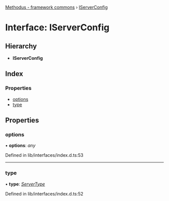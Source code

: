[Methodus - framework commons](../globals.md) › [IServerConfig](modules/framework/common/iserverconfig.md)

# Interface: IServerConfig

## Hierarchy

* **IServerConfig**

## Index

### Properties

* [options](modules/framework/common/iserverconfig.md#options)
* [type](modules/framework/common/iserverconfig.md#type)

## Properties

###  options

• **options**: *any*

Defined in lib/interfaces/index.d.ts:53

___

###  type

• **type**: *[ServerType](../enums/servertype.md)*

Defined in lib/interfaces/index.d.ts:52
